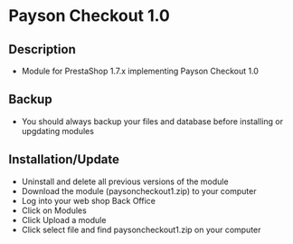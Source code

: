 # Payson Checkout 1.0

## Description

* Module for PrestaShop 1.7.x implementing Payson Checkout 1.0


## Backup

* You should always backup your files and database before installing or upgdating modules


## Installation/Update

* Uninstall and delete all previous versions of the module
* Download the module (paysoncheckout1.zip) to your computer 
* Log into your web shop Back Office
* Click on Modules
* Click Upload a module
* Click select file and find paysoncheckout1.zip on your computer